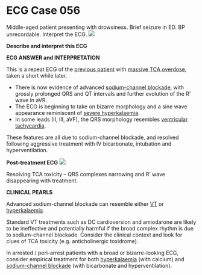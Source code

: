 # ECG Case 056


Middle-aged patient presenting with drowsiness. Brief seizure in ED. BP unrecordable. Interpret the ECG. 
![](https://litfl.com/wp-content/uploads/2018/10/Quiz-ECG-056-2.jpg)



**Describe and interpret this ECG** 

**ECG ANSWER and INTERPRETATION** 


This is a repeat ECG of the [previous patient](https://litfl.com/ecg-case-055/) with [massive TCA overdose](https://litfl.com/tricyclic-overdose-sodium-channel-blocker-toxicity/), taken a short while later.

- There is now evidence of advanced [sodium-channel blockade](https://litfl.com/tricyclic-overdose-sodium-channel-blocker-toxicity/), with grossly prolonged QRS and QT intervals and further evolution of the R’ wave in aVR.
- The ECG is beginning to take on bizarre morphology and a sine wave appearance reminiscent of [severe hyperkalaemia](https://litfl.com/hyperkalaemia-ecg-library/).
- In some leads (II, III, aVF), the QRS morphology resembles [ventricular tachycardia](https://litfl.com/ventricular-tachycardia-monomorphic-ecg-library/).


These features are all due to sodium-channel blockade, and resolved
following aggressive treatment with IV bicarbonate, intubation and
hyperventilation.



**Post-treatment ECG** 
![](https://litfl.com/wp-content/uploads/2018/08/TOP-100-ECG-QUIZ-LITFL-056b.jpg)


Resolving TCA toxicity – QRS complexes narrowing and R’ wave disappearing with treatment.

**CLINICAL PEARLS** 


Advanced sodium-channel blockade can resemble either [VT](https://litfl.com/ventricular-tachycardia-monomorphic-ecg-library/) or [hyperkalaemia](https://litfl.com/hyperkalaemia-ecg-library/).


Standard VT treatments such as DC cardioversion and amiodarone are likely to be ineffective and potentially harmful if the broad complex rhythm is due to sodium-channel blockade. Consider the clinical context and look for clues of TCA toxicity (e.g. anticholinergic toxidrome).


In arrested / peri-arrest patients with a broad or bizarre-looking ECG, consider empirical treatment for both [hyperkalaemia](https://litfl.com/hyperkalaemia-ecg-library/) (with calcium) and [sodium-channel blockade](https://litfl.com/tricyclic-overdose-sodium-channel-blocker-toxicity/) (with bicarbonate and hyperventilation).

